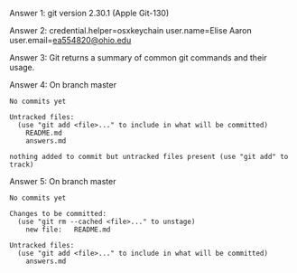 Answer 1:
	git version 2.30.1 (Apple Git-130)

Answer 2: 
	credential.helper=osxkeychain
	user.name=Elise Aaron
	user.email=ea554820@ohio.edu

Answer 3:
	Git returns a summary of common git commands and their usage.

Answer 4:
	On branch master
	
	No commits yet
	
	Untracked files:
	  (use "git add <file>..." to include in what will be committed)
		README.md
		answers.md

	nothing added to commit but untracked files present (use "git add" to track)

Answer 5:
	On branch master
	
	No commits yet
	
	Changes to be committed:
	  (use "git rm --cached <file>..." to unstage)
		new file:   README.md
	
	Untracked files:
	  (use "git add <file>..." to include in what will be committed)
		answers.md

